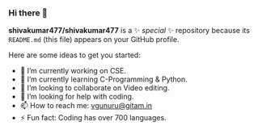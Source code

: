 ### Hi there 👋


**shivakumar477/shivakumar477** is a ✨ _special_ ✨ repository because its `README.md` (this file) appears on your GitHub profile.

Here are some ideas to get you started:

- 🔭 I’m currently working on CSE.
- 🌱 I’m currently learning C-Programming & Python.
- 👯 I’m looking to collaborate on Video editing.
- 🤔 I’m looking for help with coding.
- 📫 How to reach me: vgunuru@gitam.in
- ⚡ Fun fact: Coding has over 700 languages.

